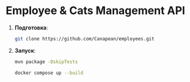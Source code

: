 # Employee & Cats Management API

1. **Подготовка**:
   ```bash
   git clone https://github.com/Canapean/employees.git
   
2. **Запуск**:
    ```bash
   mvn package -DskipTests
    ```
    ```bash
   docker compose up --build
    
